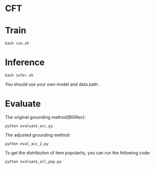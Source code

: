 # CFT

# Train
```shell
bash run.sh

```
# Inference 
```shell
bash infer.sh

```
You should use your own model and data path.

# Evaluate 

The original grounding method(BIGRec):
```
python evaluate_acc.py
```

The adjusted grounding method:
```
python eval_acc_2.py
```

To get the distribution of item popularity, you can run the following code:
```
python evaluate_all_pop.py
```


